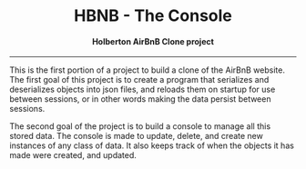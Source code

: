 <center> <h1>HBNB - The Console</h1> </center>
<center> <h4>Holberton AirBnB Clone project</h4> </center>

----
This is the first portion of a project to build a clone of the AirBnB website. The first goal of this project is to create a program that serializes and deserializes objects into json files, and reloads them on startup for use between sessions, or in other words making the data persist between sessions.

The second goal of the project is to build a console to manage all this stored data. The console is made to update, delete, and create new instances of any class of data. It also keeps track of when the objects it has made were created, and updated.
<br>

